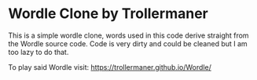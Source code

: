 # Wordle Clone by Trollermaner

This is a simple wordle clone, words used in this code derive straight from the Wordle source code.
Code is very dirty and could be cleaned but I am too lazy to do that.

To play said Wordle visit: https://trollermaner.github.io/Wordle/
